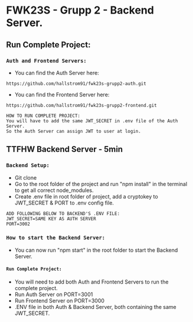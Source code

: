 # FWK23S - Grupp 2 - Backend Server.

## Run Complete Project:

### `Auth and Frontend Servers:`
- You can find the Auth Server here:
```Auth
https://github.com/hallstrom91/fwk23s-grupp2-auth.git
```
- You can find the Frontend Server here:
```Frontend
https://github.com/hallstrom91/fwk23s-grupp2-frontend.git
```

```NOTES
HOW TO RUN COMPLETE PROJECT:
You will have to add the same JWT_SECRET in .env file of the Auth Server.
So the Auth Server can assign JWT to user at login.
```

## TTFHW Backend Server - 5min

### `Backend Setup:`
- Git clone <ADRESS>
- Go to the root folder of the project and run "npm install" in the terminal to get all correct node_modules.
- Create .env file in root folder of project, add a cryptokey to JWT_SECRET & PORT to .env config file.

```.ENV
ADD FOLLOWING BELOW TO BACKEND'S .ENV FILE:
JWT_SECRET=SAME KEY AS AUTH SERVER
PORT=3002
```

### `How to start the Backend Server:`
- You can now run "npm start" in the root folder to start the Backend Server.

#### `Run Complete Project:`
- You will need to add both Auth and Frontend Servers to run the complete project.
- Run Auth Server on PORT=3001
- Run Frontend Server on PORT=3000
- .ENV file in both Auth & Backend Server, both containing the same JWT_SECRET.

